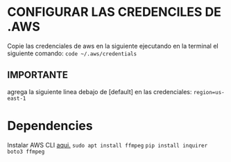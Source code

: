 
# CONFIGURAR LAS CREDENCILES DE .AWS
Copie las credenciales de aws en la siguiente ejecutando en la terminal el siguiente comando:
`code ~/.aws/credentials`

## IMPORTANTE
agrega la siguiente linea debajo de [default] en las credenciales:
`region=us-east-1`

# Dependencies
Instalar AWS CLI [aqui.](https://docs.aws.amazon.com/es_es/cli/v1/userguide/cli-chap-install.html)
`sudo apt install ffmpeg`
`pip install inquirer boto3 ffmpeg`